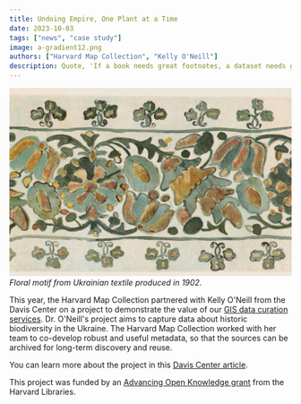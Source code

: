 ```yaml
---
title: Undoing Empire, One Plant at a Time
date: 2023-10-03
tags: ["news", "case study"]
image: a-gradient12.png
authors: ["Harvard Map Collection", "Kelly O'Neill"]
description: Quote, 'If a book needs great footnotes, a dataset needs great metadata. Most researchers will tell you that composing either one is anticlimactic at best and tedious at worst. But what if we... found a way to streamline the production of metadata? ...What if we built real — possibly entertaining — human conversation into the process?' Read about the Harvard Map Collection's 2023 partnership with Dr. Kelly O'Neill. 
---
```


![Old picture of flowers](media/picture.jpeg)
*Floral motif from Ukrainian textile produced in 1902.*

This year, the Harvard Map Collection partnered with Kelly O'Neill from the Davis Center on a project to demonstrate the value of our [GIS data curation services](https://mapping.share.library.harvard.edu/resources/researchers-handbook/long-term-preservation/). Dr. O'Neill's project aims to capture data about historic biodiversity in the Ukraine. The Harvard Map Collection worked with her team to co-develop robust and useful metadata, so that the sources can be archived for long-term discovery and reuse.

You can learn more about the project in this [Davis Center article](https://daviscenter.fas.harvard.edu/insights/undoing-empire-one-plant-time).

This project was funded by an [Advancing Open Knowledge grant](https://library.harvard.edu/visit-about/grants-fellowships) from the Harvard Libraries.

